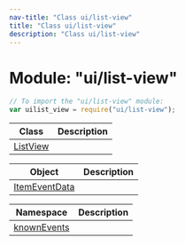 ```yaml
---
nav-title: "Class ui/list-view"
title: "Class ui/list-view"
description: "Class ui/list-view"
---
```

# Module: "ui/list-view"

``` JavaScript
// To import the "ui/list-view" module:
var uilist_view = require("ui/list-view");
```

Class | Description
------|------------
[ListView](../../ui/list-view/ListView.md) | 

Object | Description
------|------------
[ItemEventData](../../ui/list-view/ItemEventData.md) | 

Namespace | Description
------|------------
[knownEvents](../../ui/list-view/knownEvents/) | 
